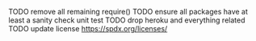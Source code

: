 
TODO remove all remaining require()
TODO ensure all packages have at least a sanity check unit test
TODO drop heroku and everything related
TODO update license https://spdx.org/licenses/
